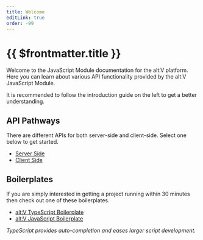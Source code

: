 ```yaml
---
title: Welcome
editLink: true
order: -99
---
```


# {{ $frontmatter.title }}

Welcome to the JavaScript Module documentation for the alt:V platform. Here you can learn about various API functionality provided by the alt:V JavaScript Module. 

It is recommended to follow the introduction guide on the left to get a better understanding.

## API Pathways

There are different APIs for both server-side and client-side. Select one below to get started.

* [Server Side](/server/index.md)
* [Client Side](/client/index.md)

## Boilerplates

If you are simply interested in getting a project running within 30 minutes then check out one of these boilerplates.

* [alt:V TypeScript Boilerplate](https://github.com/Stuyk/altv-typescript)
* [alt:V JavaScript Boilerplate](https://github.com/Stuyk/altv-quickstart)

_TypeScript provides auto-completion and eases larger script development._